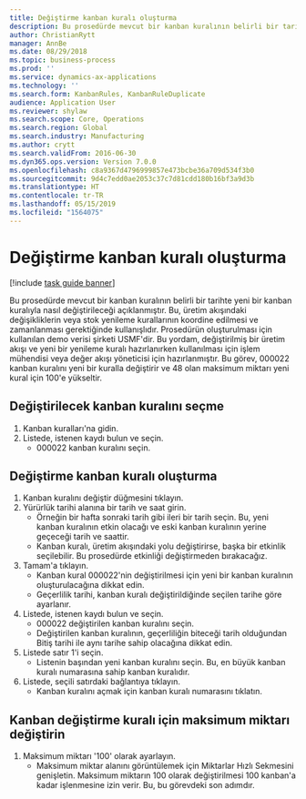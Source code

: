 ```yaml
---
title: Değiştirme kanban kuralı oluşturma
description: Bu prosedürde mevcut bir kanban kuralının belirli bir tarihte yeni bir kanban kuralıyla nasıl değiştirileceği açıklanmıştır.
author: ChristianRytt
manager: AnnBe
ms.date: 08/29/2018
ms.topic: business-process
ms.prod: ''
ms.service: dynamics-ax-applications
ms.technology: ''
ms.search.form: KanbanRules, KanbanRuleDuplicate
audience: Application User
ms.reviewer: shylaw
ms.search.scope: Core, Operations
ms.search.region: Global
ms.search.industry: Manufacturing
ms.author: crytt
ms.search.validFrom: 2016-06-30
ms.dyn365.ops.version: Version 7.0.0
ms.openlocfilehash: c8a9367d4796999857e473bcbe36a709d534f3b0
ms.sourcegitcommit: 9d4c7edd0ae2053c37c7d81cdd180b16bf3a9d3b
ms.translationtype: HT
ms.contentlocale: tr-TR
ms.lasthandoff: 05/15/2019
ms.locfileid: "1564075"
---
```

# <a name="create-a-replacement-kanban-rule"></a>Değiştirme kanban kuralı oluşturma

[!include [task guide banner](../../includes/task-guide-banner.md)]

Bu prosedürde mevcut bir kanban kuralının belirli bir tarihte yeni bir kanban kuralıyla nasıl değiştirileceği açıklanmıştır. Bu, üretim akışındaki değişikliklerin veya stok yenileme kurallarının koordine edilmesi ve zamanlanması gerektiğinde kullanışlıdır. Prosedürün oluşturulması için kullanılan demo verisi şirketi USMF'dir. Bu yordam, değiştirilmiş bir üretim akışı ve yeni bir yenileme kuralı hazırlanırken kullanılması için işlem mühendisi veya değer akışı yöneticisi için hazırlanmıştır. Bu görev, 000022 kanban kuralını yeni bir kuralla değiştirir ve 48 olan maksimum miktarı yeni kural için 100'e yükseltir.


## <a name="select-a-kanban-rule-to-replace"></a>Değiştirilecek kanban kuralını seçme
1. Kanban kuralları'na gidin.
2. Listede, istenen kaydı bulun ve seçin.
    * 000022 kanban kuralını seçin.  

## <a name="create-a-replacement-kanban-rule"></a>Değiştirme kanban kuralı oluşturma
1. Kanban kuralını değiştir düğmesini tıklayın.
2. Yürürlük tarihi alanına bir tarih ve saat girin.
    * Örneğin bir hafta sonraki tarih gibi ileri bir tarih seçin. Bu, yeni kanban kuralının etkin olacağı ve eski kanban kuralının yerine geçeceği tarih ve saattir.  
    * Kanban kuralı, üretim akışındaki yolu değiştirirse, başka bir etkinlik seçilebilir.  Bu prosedürde etkinliği değiştirmeden bırakacağız.  
3. Tamam'a tıklayın.
    * Kanban kural 000022'nin değiştirilmesi için yeni bir kanban kuralının oluşturulacağına dikkat edin.  
    * Geçerlilik tarihi, kanban kuralı değiştirildiğinde seçilen tarihe göre ayarlanır.  
4. Listede, istenen kaydı bulun ve seçin.
    * 000022 değiştirilen kanban kuralını seçin.  
    * Değiştirilen kanban kuralının, geçerliliğin biteceği tarih olduğundan Bitiş tarihi ile aynı tarihe sahip olacağına dikkat edin.  
5. Listede satır 1'i seçin.
    * Listenin başından yeni kanban kuralını seçin. Bu, en büyük kanban kuralı numarasına sahip kanban kuralıdır.  
6. Listede, seçili satırdaki bağlantıya tıklayın.
    * Kanban kuralını açmak için kanban kuralı numarasını tıklatın.  

## <a name="modify-maximum-quantity-for-the-replacement-kanban-rule"></a>Kanban değiştirme kuralı için maksimum miktarı değiştirin
1. Maksimum miktarı '100' olarak ayarlayın.
    * Maksimum miktar alanını görüntülemek için Miktarlar Hızlı Sekmesini genişletin. Maksimum miktarın 100 olarak değiştirilmesi 100 kanban'a kadar işlenmesine izin verir.    Bu, bu görevdeki son adımdır.  

